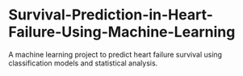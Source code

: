 # Survival-Prediction-in-Heart-Failure-Using-Machine-Learning
A machine learning project to predict heart failure survival using classification models and statistical analysis.
